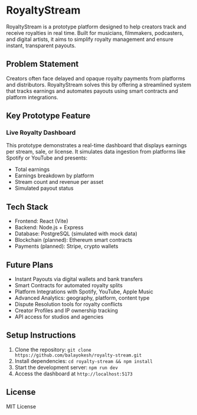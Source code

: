# RoyaltyStream

RoyaltyStream is a prototype platform designed to help creators track and receive royalties in real time. Built for musicians, filmmakers, podcasters, and digital artists, it aims to simplify royalty management and ensure instant, transparent payouts.

## Problem Statement

Creators often face delayed and opaque royalty payments from platforms and distributors. RoyaltyStream solves this by offering a streamlined system that tracks earnings and automates payouts using smart contracts and platform integrations.

## Key Prototype Feature

### Live Royalty Dashboard

This prototype demonstrates a real-time dashboard that displays earnings per stream, sale, or license. It simulates data ingestion from platforms like Spotify or YouTube and presents:

- Total earnings
- Earnings breakdown by platform
- Stream count and revenue per asset
- Simulated payout status

## Tech Stack

- Frontend: React (Vite)
- Backend: Node.js + Express
- Database: PostgreSQL (simulated with mock data)
- Blockchain (planned): Ethereum smart contracts
- Payments (planned): Stripe, crypto wallets

## Future Plans

- Instant Payouts via digital wallets and bank transfers
- Smart Contracts for automated royalty splits
- Platform Integrations with Spotify, YouTube, Apple Music
- Advanced Analytics: geography, platform, content type
- Dispute Resolution tools for royalty conflicts
- Creator Profiles and IP ownership tracking
- API access for studios and agencies

## Setup Instructions

1. Clone the repository: `git clone https://github.com/balayokesh/royalty-stream.git`
2. Install dependencies: `cd royalty-stream && npm install`
3. Start the development server: `npm run dev`
4. Access the dashboard at `http://localhost:5173`

## License
MIT License
